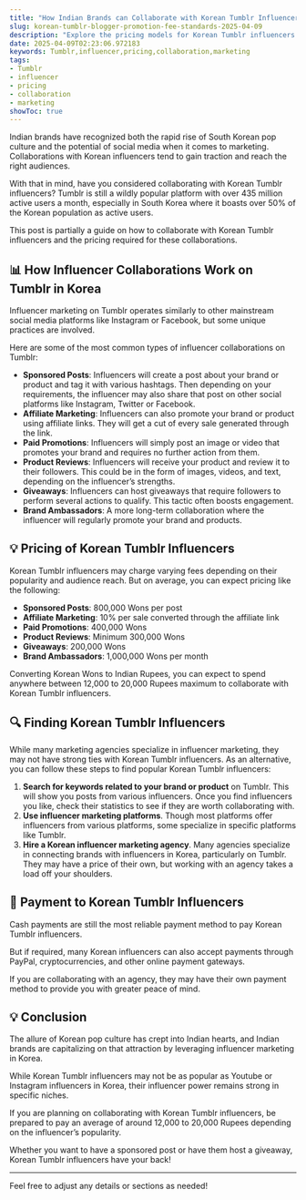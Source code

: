 ```yaml
---
title: "How Indian Brands can Collaborate with Korean Tumblr Influencers?"
slug: korean-tumblr-blogger-promotion-fee-standards-2025-04-09
description: "Explore the pricing models for Korean Tumblr influencers and how brands in India can leverage their collaborations for their marketing campaigns."
date: 2025-04-09T02:23:06.972183
keywords: Tumblr,influencer,pricing,collaboration,marketing
tags:
- Tumblr
- influencer
- pricing
- collaboration
- marketing
showToc: true
---
```


Indian brands have recognized both the rapid rise of South Korean pop culture and the potential of social media when it comes to marketing. Collaborations with Korean influencers tend to gain traction and reach the right audiences.

With that in mind, have you considered collaborating with Korean Tumblr influencers? Tumblr is still a wildly popular platform with over 435 million active users a month, especially in South Korea where it boasts over 50% of the Korean population as active users. 

This post is partially a guide on how to collaborate with Korean Tumblr influencers and the pricing required for these collaborations.

## 📊 How Influencer Collaborations Work on Tumblr in Korea

Influencer marketing on Tumblr operates similarly to other mainstream social media platforms like Instagram or Facebook, but some unique practices are involved.

Here are some of the most common types of influencer collaborations on Tumblr:

- **Sponsored Posts**: Influencers will create a post about your brand or product and tag it with various hashtags. Then depending on your requirements, the influencer may also share that post on other social platforms like Instagram, Twitter or Facebook. 
- **Affiliate Marketing**: Influencers can also promote your brand or product using affiliate links. They will get a cut of every sale generated through the link.
- **Paid Promotions**: Influencers will simply post an image or video that promotes your brand and requires no further action from them.
- **Product Reviews**: Influencers will receive your product and review it to their followers. This could be in the form of images, videos, and text, depending on the influencer’s strengths.
- **Giveaways**: Influencers can host giveaways that require followers to perform several actions to qualify. This tactic often boosts engagement.
- **Brand Ambassadors**: A more long-term collaboration where the influencer will regularly promote your brand and products.

## 💡 Pricing of Korean Tumblr Influencers

Korean Tumblr influencers may charge varying fees depending on their popularity and audience reach. But on average, you can expect pricing like the following:

- **Sponsored Posts**: 800,000 Wons per post
- **Affiliate Marketing**: 10% per sale converted through the affiliate link
- **Paid Promotions**: 400,000 Wons
- **Product Reviews**: Minimum 300,000 Wons
- **Giveaways**: 200,000 Wons
- **Brand Ambassadors**: 1,000,000 Wons per month

Converting Korean Wons to Indian Rupees, you can expect to spend anywhere between 12,000 to 20,000 Rupees maximum to collaborate with Korean Tumblr influencers.

## 🔍 Finding Korean Tumblr Influencers

While many marketing agencies specialize in influencer marketing, they may not have strong ties with Korean Tumblr influencers. As an alternative, you can follow these steps to find popular Korean Tumblr influencers:

1. **Search for keywords related to your brand or product** on Tumblr. This will show you posts from various influencers. Once you find influencers you like, check their statistics to see if they are worth collaborating with. 
2. **Use influencer marketing platforms**. Though most platforms offer influencers from various platforms, some specialize in specific platforms like Tumblr. 
3. **Hire a Korean influencer marketing agency**. Many agencies specialize in connecting brands with influencers in Korea, particularly on Tumblr. They may have a price of their own, but working with an agency takes a load off your shoulders.

## 📢 Payment to Korean Tumblr Influencers

Cash payments are still the most reliable payment method to pay Korean Tumblr influencers.

But if required, many Korean influencers can also accept payments through PayPal, cryptocurrencies, and other online payment gateways.

If you are collaborating with an agency, they may have their own payment method to provide you with greater peace of mind.

## 💡 Conclusion

The allure of Korean pop culture has crept into Indian hearts, and Indian brands are capitalizing on that attraction by leveraging influencer marketing in Korea.

While Korean Tumblr influencers may not be as popular as Youtube or Instagram influencers in Korea, their influencer power remains strong in specific niches.

If you are planning on collaborating with Korean Tumblr influencers, be prepared to pay an average of around 12,000 to 20,000 Rupees depending on the influencer’s popularity. 

Whether you want to have a sponsored post or have them host a giveaway, Korean Tumblr influencers have your back! 

---

Feel free to adjust any details or sections as needed!